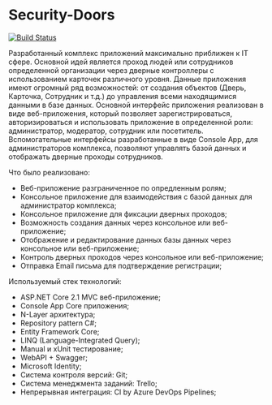 # Security-Doors
[![Build Status](https://dev.azure.com/30CTB/Security-Doors/_apis/build/status/securedevteam.Security-Doors?branchName=master)](https://dev.azure.com/30CTB/Security-Doors/_build/latest?definitionId=2&branchName=master)

Разработанный комплекс приложений максимально приближен к IT сфере. Основной идей является проход людей или сотрудников определенной организации через дверные контроллеры с использованием карточек различного уровня. Данные приложения имеют огромный ряд возможностей: от создания объектов (Дверь, Карточка, Сотрудник и т.д.) до управления всеми находящимися данными в базе данных. Основной интерфейс приложения реализован в виде веб-приложения, который позволяет зарегистрироваться, авторизироваться и использовать приложение в определенной роли: администратор, модератор, сотрудник или посетитель. Вспомогательные интерфейсы разработанные в виде Console App, для администраторов комплекса, позволяют управлять базой данных и отображать дверные проходы сотрудников.

Что было реализовано:
- Веб-приложение разграниченное по опредленным ролям;
- Консольное приложение для взаимодействия с базой данных для администратор комплекса;
- Консольное приложение для фиксации дверных проходов;
- Возможность создания данных через консольное или веб-приложение;
- Отображение и редактирование данных базы данных через консольное или веб-приложение;
- Контроль дверных проходов через консольное или веб-приложение;
- Отправка Email письма для подтверждение регистрации;

Используемый стек технологий:
- ASP.NET Core 2.1 MVC веб-приложение;
- Console App Core приложения;
- N-Layer архитектура;
- Repository pattern C#;
- Entity Framework Core;
- LINQ (Language-Integrated Query);
- Manual и xUnit тестирование;
- WebAPI + Swagger;
- Microsoft Identity;
- Система контроля версий: Git;
- Система менеджмента заданий: Trello;
- Непрерывная интеграция: CI by Azure DevOps Pipelines;
